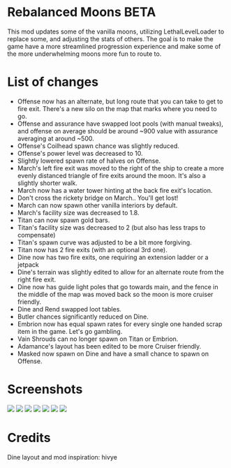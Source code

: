 # Rebalanced Moons BETA

This mod updates some of the vanilla moons, utilizing LethalLevelLoader to replace some, and adjusting the stats of others. The goal is to make the game have a more streamlined progression experience and make some of the more underwhelming moons more fun to route to.

# List of changes
- Offense now has an alternate, but long route that you can take to get to fire exit. There's a new silo on the map that marks where you need to go.
- Offense and assurance have swapped loot pools (with manual tweaks), and offense on average should be around ~900 value with assurance averaging at around ~500.
- Offense's Coilhead spawn chance was slightly reduced.
- Offense's power level was decreased to 10.
- Slightly lowered spawn rate of halves on Offense.
- March's left fire exit was moved to the right of the ship to create a more evenly distanced triangle of fire exits around the moon. It's also a slightly shorter walk.
- March now has a water tower hinting at the back fire exit's location.
- Don't cross the rickety bridge on March.. You'll get lost!
- March can now spawn other vanilla interiors by default.
- March's facility size was decreased to 1.8.
- Titan can now spawn gold bars.
- Titan's facility size was decreased to 2 (but also has less traps to compensate)
- Titan's spawn curve was adjusted to be a bit more forgiving.
- Titan now has 2 fire exits (with an optional 3rd one).
- Dine now has two fire exits, one requiring an extension ladder or a jetpack
- Dine's terrain was slightly edited to allow for an alternate route from the right fire exit.
- Dine now has guide light poles that go towards main, and the fence in the middle of the map was moved back so the moon is more cruiser friendly.
- Dine and Rend swapped loot tables.
- Butler chances significantly reduced on Dine.
- Embrion now has equal spawn rates for every single one handed scrap item in the game. Let's go gambling.
- Vain Shrouds can no longer spawn on Titan or Embrion.
- Adamance's layout has been edited to be more Cruiser friendly.
- Masked now spawn on Dine and have a small chance to spawn on Offense.

# Screenshots

<img src="https://i.ibb.co/XyMyBcB/Image.png">
<img src="https://i.ibb.co/XYDy4Wz/Image.png">
<img src="https://i.ibb.co/RSQ2kB6/Image.png">
<img src="https://i.ibb.co/nL4SVSK/Image.png">
<img src="https://i.ibb.co/nrrkyM2/Image.png">
<img src="https://i.ibb.co/SxfSqc7/Image.png">
<img src="https://i.ibb.co/mH2mdYD/Image.png">



# Credits

Dine layout and mod inspiration: hivye 
